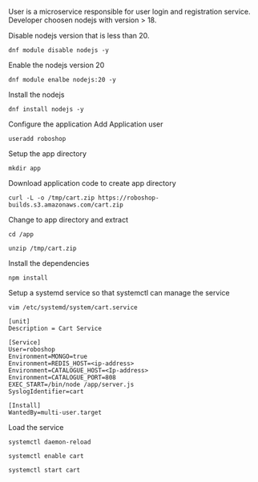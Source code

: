 User is a microservice responsible for user login and registration service.
Developer choosen nodejs with version > 18.

Disable nodejs version that is less than 20.
```
dnf module disable nodejs -y
```
Enable the nodejs version 20
```
dnf module enalbe nodejs:20 -y
```
Install the nodejs
```
dnf install nodejs -y
```
Configure the application
Add Application user
```
useradd roboshop
```
Setup the app directory
```
mkdir app
```
Download application code to create app directory
```
curl -L -o /tmp/cart.zip https://roboshop-builds.s3.amazonaws.com/cart.zip
```
Change to app directory and extract
```
cd /app
```
```
unzip /tmp/cart.zip
```
Install the dependencies
```
npm install
```
Setup a systemd service so that systemctl can manage the service
```
vim /etc/systemd/system/cart.service
```
```
[unit]
Description = Cart Service

[Service]
User=roboshop
Environment=MONGO=true
Environment=REDIS_HOST=<ip-address>
Environment=CATALOGUE_HOST=<Ip-address>
Environment=CATALOGUE_PORT=808
EXEC_START=/bin/node /app/server.js
SyslogIdentifier=cart

[Install]
WantedBy=multi-user.target
```
Load the service
```
systemctl daemon-reload
```
```
systemctl enable cart
```
```
systemctl start cart
```